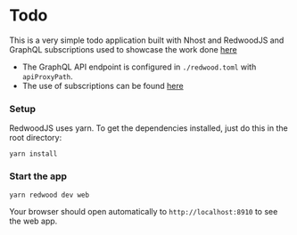 # Todo

This is a very simple todo application built with Nhost and RedwoodJS and GraphQL subscriptions used to showcase the work done [here](https://github.com/redwoodjs/redwood/pull/1799)

- The GraphQL API endpoint is configured in `./redwood.toml` with `apiProxyPath`.  
- The use of subscriptions can be found [here](https://github.com/nhost-examples/nhost-redwoodjs-realtime/blob/master/web/src/components/TodosCell/TodosCell.js#L3)

### Setup

RedwoodJS uses yarn. To get the dependencies installed, just do this in the root directory:

```terminal
yarn install
```

### Start the app

```terminal
yarn redwood dev web
```

Your browser should open automatically to `http://localhost:8910` to see the web app.
